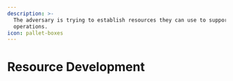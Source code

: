 ```yaml
---
description: >-
  The adversary is trying to establish resources they can use to support
  operations.
icon: pallet-boxes
---
```


# Resource Development

